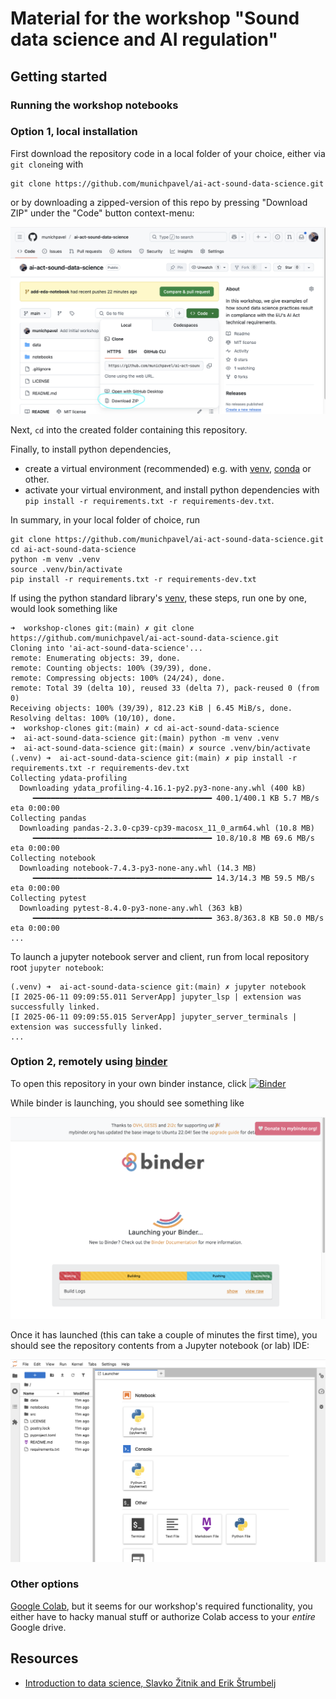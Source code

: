 # Material for the workshop "Sound data science and AI regulation"

## Getting started

### Running the workshop notebooks

### Option 1, local installation

First download the repository code in a local folder of your choice, either via `git clone`ing with

```shell
git clone https://github.com/munichpavel/ai-act-sound-data-science.git
```

or by downloading a zipped-version of this repo by pressing "Download ZIP" under the "Code" button context-menu:

![download-button](docs/graphics/repo-download.png)

Next, `cd` into the created folder containing this repository.

Finally, to install python dependencies,

* create a virtual environment (recommended)  e.g. with [venv](https://docs.python.org/3/library/venv.html), [conda](https://docs.conda.io/en/latest/) or other.
* activate your virtual environment, and install python dependencies with `pip install -r requirements.txt -r requirements-dev.txt`.

In summary, in your local folder of choice, run

```shell
git clone https://github.com/munichpavel/ai-act-sound-data-science.git
cd ai-act-sound-data-science
python -m venv .venv
source .venv/bin/activate
pip install -r requirements.txt -r requirements-dev.txt
```

If using the python standard library's [venv](https://docs.python.org/3/library/venv.html), these steps, run one by one, would look something like

```shell
➜  workshop-clones git:(main) ✗ git clone https://github.com/munichpavel/ai-act-sound-data-science.git
Cloning into 'ai-act-sound-data-science'...
remote: Enumerating objects: 39, done.
remote: Counting objects: 100% (39/39), done.
remote: Compressing objects: 100% (24/24), done.
remote: Total 39 (delta 10), reused 33 (delta 7), pack-reused 0 (from 0)
Receiving objects: 100% (39/39), 812.23 KiB | 6.45 MiB/s, done.
Resolving deltas: 100% (10/10), done.
➜  workshop-clones git:(main) ✗ cd ai-act-sound-data-science
➜  ai-act-sound-data-science git:(main) python -m venv .venv
➜  ai-act-sound-data-science git:(main) ✗ source .venv/bin/activate
(.venv) ➜  ai-act-sound-data-science git:(main) ✗ pip install -r requirements.txt -r requirements-dev.txt
Collecting ydata-profiling
  Downloading ydata_profiling-4.16.1-py2.py3-none-any.whl (400 kB)
     ━━━━━━━━━━━━━━━━━━━━━━━━━━━━━━━━━━━━━━━━ 400.1/400.1 KB 5.7 MB/s eta 0:00:00
Collecting pandas
  Downloading pandas-2.3.0-cp39-cp39-macosx_11_0_arm64.whl (10.8 MB)
     ━━━━━━━━━━━━━━━━━━━━━━━━━━━━━━━━━━━━━━━━ 10.8/10.8 MB 69.6 MB/s eta 0:00:00
Collecting notebook
  Downloading notebook-7.4.3-py3-none-any.whl (14.3 MB)
     ━━━━━━━━━━━━━━━━━━━━━━━━━━━━━━━━━━━━━━━━ 14.3/14.3 MB 59.5 MB/s eta 0:00:00
Collecting pytest
  Downloading pytest-8.4.0-py3-none-any.whl (363 kB)
     ━━━━━━━━━━━━━━━━━━━━━━━━━━━━━━━━━━━━━━━━ 363.8/363.8 KB 50.0 MB/s eta 0:00:00
...
```

To launch a jupyter notebook server and client, run from local repository root `jupyter notebook`:

```shell
(.venv) ➜  ai-act-sound-data-science git:(main) ✗ jupyter notebook
[I 2025-06-11 09:09:55.011 ServerApp] jupyter_lsp | extension was successfully linked.
[I 2025-06-11 09:09:55.015 ServerApp] jupyter_server_terminals | extension was successfully linked.
...
```

### Option 2, remotely using [binder](https://mybinder.readthedocs.io/en/latest/index.html#)


To open this repository in your own binder instance, click
[![Binder](https://mybinder.org/badge_logo.svg)](https://mybinder.org/v2/gh/munichpavel/ai-act-sound-data-science.git/HEAD)

While binder is launching, you should see something like

![binder launching](docs/graphics/binder-launching.png)

Once it has launched (this can take a couple of minutes the first time), you should see the repository contents from a Jupyter notebook (or lab) IDE:

![binder launched](docs/graphics/binder-launched.png)

### Other options

[Google Colab](https://colab.research.google.com), but it seems for our workshop's required functionality, you either have to hacky manual stuff or authorize Colab access to your *entire* Google drive.

## Resources

* [Introduction to data science, Slavko Žitnik and Erik Štrumbelj](https://fri-datascience.github.io/course_ids/handbook/)